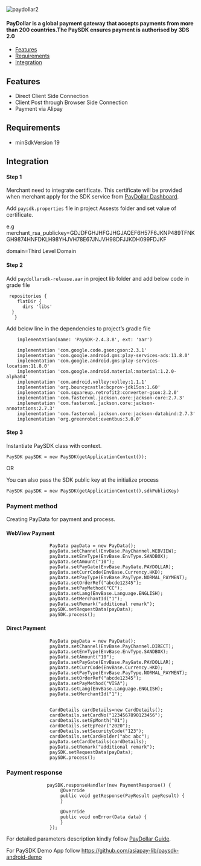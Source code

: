 ![paydollar2](https://user-images.githubusercontent.com/57220911/68009559-4000a480-fca8-11e9-8ed1-545a4b6e4cfd.png)

#### PayDollar is a global payment gateway that accepts payments from more than 200 countries.The PaySDK ensures payment is authorised by 3DS 2.0

- [Features](#features)
- [Requirements](#requirements)
- [Integration](#integration)



## Features

- Direct Client Side Connection
- Client Post through Browser Side Connection
- Payment via Alipay


## Requirements

- minSdkVersion 19


## Integration

#### Step 1

Merchant need to integrate certificate. This certificate will be provided when merchant apply for the SDK service from [PayDollar Dashboard](https://www.paydollar.com/b2c2/eng/merchant/index.jsp).

Add `paysdk.properties` file in project Assests folder and set value of certificate.

e.g
merchant_rsa_publickey=GDJDFGHJHFGJHGJAQEF6H57F6JKNP489TFNKGH9874HNFDKLH98YHJVH78E67JNJVH98DFJJKDH099FDJKF

domain=Third Level Domain

<!--img width="406" alt="Screenshot 2019-11-07 at 7 01 41 PM" src="https://user-images.githubusercontent.com/57219745/68393070-29b78480-0191-11ea-923a-19445f25fe52.png"-->

#### Step 2

Add `paydollarsdk-release.aar` in project lib folder and add below code in grade file

     repositories {
        flatDir {
          dirs 'libs'
      }
       }

Add below line in the dependencies to project’s gradle file

```
    implementation(name: 'PaySDK-2.4.3.8', ext: 'aar')
    
    implementation 'com.google.code.gson:gson:2.3.1'
    implementation 'com.google.android.gms:play-services-ads:11.8.0'
    implementation 'com.google.android.gms:play-services-location:11.8.0'
    implementation 'com.google.android.material:material:1.2.0-alpha04'
    implementation 'com.android.volley:volley:1.1.1'
    implementation 'org.bouncycastle:bcprov-jdk15on:1.60'
    implementation 'com.squareup.retrofit2:converter-gson:2.2.0'
    implementation 'com.fasterxml.jackson.core:jackson-core:2.7.3'
    implementation 'com.fasterxml.jackson.core:jackson-annotations:2.7.3'
    implementation 'com.fasterxml.jackson.core:jackson-databind:2.7.3'
    implementation 'org.greenrobot:eventbus:3.0.0'

```

#### Step 3

Instantiate PaySDK class with context.

<!--##### Java -->

```PaySDK paySDK = new PaySDK(getApplicationContext());```

OR

You can also pass the SDK public key at the initialize process

```PaySDK paySDK = new PaySDK(getApplicationContext(),sdkPublicKey)```

<!--##### Kotlin

You can also implement same in Kotlin.

```var paySDK: PaySDK = PaySDK(applicationContext)```
-->

### Payment method 

Creating PayData for payment and process.


#### WebView Payment
```
                PayData payData = new PayData();
                payData.setChannel(EnvBase.PayChannel.WEBVIEW);
                payData.setEnvType(EnvBase.EnvType.SANDBOX);
                payData.setAmount("10");
                payData.setPayGate(EnvBase.PayGate.PAYDOLLAR);
                payData.setCurrCode(EnvBase.Currency.HKD);
                payData.setPayType(EnvBase.PayType.NORMAL_PAYMENT);
                payData.setOrderRef("abcde12345");
                payData.setPayMethod("CC");
                payData.setLang(EnvBase.Language.ENGLISH);
                payData.setMerchantId("1");
                payData.setRemark("additional remark");
                paySDK.setRequestData(payData);
                paySDK.process();

```

#### Direct Payment
```
                PayData payData = new PayData();
                payData.setChannel(EnvBase.PayChannel.DIRECT);
                payData.setEnvType(EnvBase.EnvType.SANDBOX);
                payData.setAmount("10");
                payData.setPayGate(EnvBase.PayGate.PAYDOLLAR);
                payData.setCurrCode(EnvBase.Currency.HKD);
                payData.setPayType(EnvBase.PayType.NORMAL_PAYMENT);
                payData.setOrderRef("abcde12345");
                payData.setPayMethod("VISA");
                payData.setLang(EnvBase.Language.ENGLISH);
                payData.setMerchantId("1");


                CardDetails cardDetails=new CardDetails();
                cardDetails.setCardNo("1234567890123456");
                cardDetails.setEpMonth("01");
                cardDetails.setEpYear("2020");
                cardDetails.setSecurityCode("123");
                cardDetails.setCardHolder("abc abc");
                payData.setCardDetails(cardDetails);
                payData.setRemark("additional remark");
                paySDK.setRequestData(payData);
                paySDK.process();

```


### Payment response

```
               paySDK.responseHandler(new PaymentResponse() {
                    @Override
                    public void getResponse(PayResult payResult) {
                    }

                    @Override
                    public void onError(Data data) {
                    }
                });
```
For detailed parameters description kindly follow [PayDollar Guide](http://paydollar.com/pdf/op/enpdintguide.pdf).

For PaySDK Demo App follow https://github.com/asiapay-lib/paysdk-android-demo

                
                


